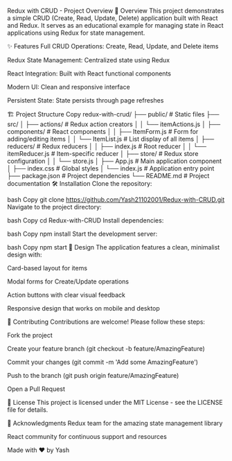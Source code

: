 Redux with CRUD - Project Overview
📌 Overview
This project demonstrates a simple CRUD (Create, Read, Update, Delete) application built with React and Redux. It serves as an educational example for managing state in React applications using Redux for state management.

✨ Features
Full CRUD Operations: Create, Read, Update, and Delete items

Redux State Management: Centralized state using Redux

React Integration: Built with React functional components

Modern UI: Clean and responsive interface

Persistent State: State persists through page refreshes

🏗️ Project Structure
Copy
redux-with-crud/
├── public/                  # Static files
├── src/
│   ├── actions/             # Redux action creators
│   │   └── itemActions.js
│   ├── components/          # React components
│   │   ├── ItemForm.js      # Form for adding/editing items
│   │   └── ItemList.js      # List display of all items
│   ├── reducers/            # Redux reducers
│   │   ├── index.js         # Root reducer
│   │   └── itemReducer.js   # Item-specific reducer
│   ├── store/               # Redux store configuration
│   │   └── store.js
│   ├── App.js               # Main application component
│   ├── index.css            # Global styles
│   └── index.js             # Application entry point
├── package.json             # Project dependencies
└── README.md                # Project documentation
🛠️ Installation
Clone the repository:

bash
Copy
git clone https://github.com/Yash21102001/Redux-with-CRUD.git
Navigate to the project directory:

bash
Copy
cd Redux-with-CRUD
Install dependencies:

bash
Copy
npm install
Start the development server:

bash
Copy
npm start
🎨 Design
The application features a clean, minimalist design with:

Card-based layout for items

Modal forms for Create/Update operations

Action buttons with clear visual feedback

Responsive design that works on mobile and desktop

🤝 Contributing
Contributions are welcome! Please follow these steps:

Fork the project

Create your feature branch (git checkout -b feature/AmazingFeature)

Commit your changes (git commit -m 'Add some AmazingFeature')

Push to the branch (git push origin feature/AmazingFeature)

Open a Pull Request

📄 License
This project is licensed under the MIT License - see the LICENSE file for details.

🙏 Acknowledgments
Redux team for the amazing state management library

React community for continuous support and resources

Made with ❤️ by Yash
